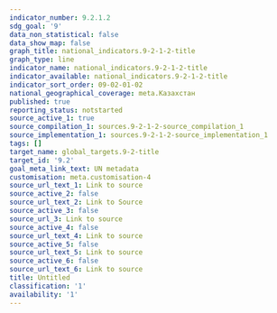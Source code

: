 ```yaml
---
indicator_number: 9.2.1.2
sdg_goal: '9'
data_non_statistical: false
data_show_map: false
graph_title: national_indicators.9-2-1-2-title
graph_type: line
indicator_name: national_indicators.9-2-1-2-title
indicator_available: national_indicators.9-2-1-2-title
indicator_sort_order: 09-02-01-02
national_geographical_coverage: meta.Казахстан
published: true
reporting_status: notstarted
source_active_1: true
source_compilation_1: sources.9-2-1-2-source_compilation_1
source_implementation_1: sources.9-2-1-2-source_implementation_1
tags: []
target_name: global_targets.9-2-title
target_id: '9.2'
goal_meta_link_text: UN metadata
customisation: meta.customisation-4
source_url_text_1: Link to source
source_active_2: false
source_url_text_2: Link to Source
source_active_3: false
source_url_3: Link to source
source_active_4: false
source_url_text_4: Link to source
source_active_5: false
source_url_text_5: Link to source
source_active_6: false
source_url_text_6: Link to source
title: Untitled
classification: '1'
availability: '1'
---
```

